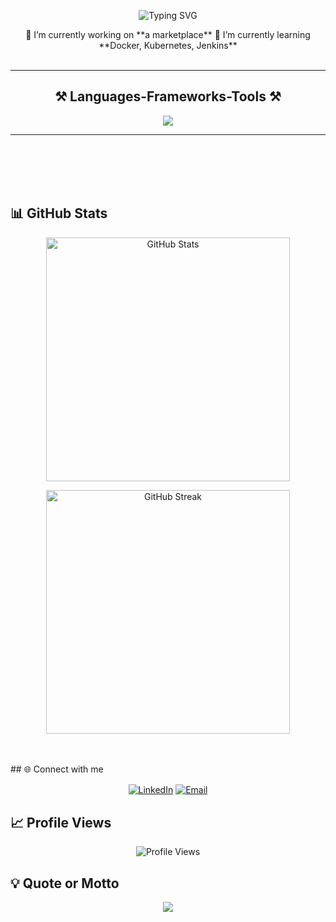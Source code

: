 <p align="center">
  <img src="https://readme-typing-svg.herokuapp.com?size=24&center=true&vCenter=true&width=600&lines=Hi+There+👋;I'm+Sagar+Thapa;I'm+a+Lazy+Ambitious+Programmer" alt="Typing SVG">
</p>
<div align="center">
 🔭 I’m currently working on **a marketplace**
 🌱 I’m currently learning **Docker, Kubernetes, Jenkins**
</div>
<br/>

<hr/>
<h2 align="center">⚒️ Languages-Frameworks-Tools ⚒️</h2>
<div align="center">
    <img src="https://skillicons.dev/icons?i=linux,git,python,vim,js,typescript,c,cs,java,nextjs,mysql,django,bootstrap,html,css,vscode,github,tailwind,pr" />
</div>
<hr/>

<br></br>
<br></br>
## 📊 GitHub Stats
<p>
<p align="center">
  <img width=390 src="https://github-readme-stats.vercel.app/api?username=SagarThapa&show_icons=true&theme=radical" alt="GitHub Stats">
</p>
<p align="center">
  <img width=390 src="https://github-readme-streak-stats.herokuapp.com/?user=SagarThapa&theme=radical" alt="GitHub Streak">
</p>
</p>
<br></br>
## 🌐 Connect with me

<p align="center">
  <a href="https://www.linkedin.com/in/sagar-thapa-050191302/" target="blank"><img align="center" src="https://img.shields.io/badge/-LinkedIn-0A66C2?style=flat-square&logo=LinkedIn&logoColor=white" alt="LinkedIn"></a>
  <a href="mailto:thapasagar1173@gmail.com" target="blank"><img align="center" src="https://img.shields.io/badge/-Email-D14836?style=flat-square&logo=Gmail&logoColor=white" alt="Email"></a>
</p>

## 📈 Profile Views

<p align="center">
  <img src="https://komarev.com/ghpvc/?username=SagarThapa&style=flat-square&color=blue" alt="Profile Views">
</p>

## 💡 Quote or Motto

<p align="center">
  <img src="https://readme-typing-svg.herokuapp.com?font=Fira+Code&size=24&pause=1000&color=1DA1F2&center=true&width=600&lines=Code+is+like+humor.;+When+you+have+to+explain+it%2C+it%E2%80%99s+bad.">
</p>


